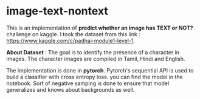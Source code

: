 # image-text-nontext
This is an implementation of **predict whether an image has TEXT or NOT?** challenge on kaggle.
I took the dataset from this link : https://www.kaggle.com/c/padhai-module1-level-1.


**About Dataset** : The goal is to identify the presence of a character in images.  The character images are compiled in Tamil, Hindi and English.


The implementation is done in **pytorch**. Pytorch's sequential API is used to build a classifier with cross entropy loss. you can find the model in the notebook. Sort of negative samping is done to ensure that model generalizes and knows about backgrounds as well.

